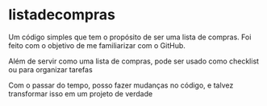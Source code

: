 # listadecompras

Um código simples que tem o propósito de ser uma lista de compras. Foi feito com o objetivo de me familiarizar com o GitHub.

Além de servir como uma lista de compras, pode ser usado como checklist ou para organizar tarefas

Com o passar do tempo, posso fazer mudanças no código, e talvez transformar isso em um projeto de verdade
